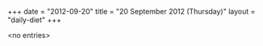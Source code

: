 +++
date = "2012-09-20"
title = "20 September 2012 (Thursday)"
layout = "daily-diet"
+++


\<no entries\>
